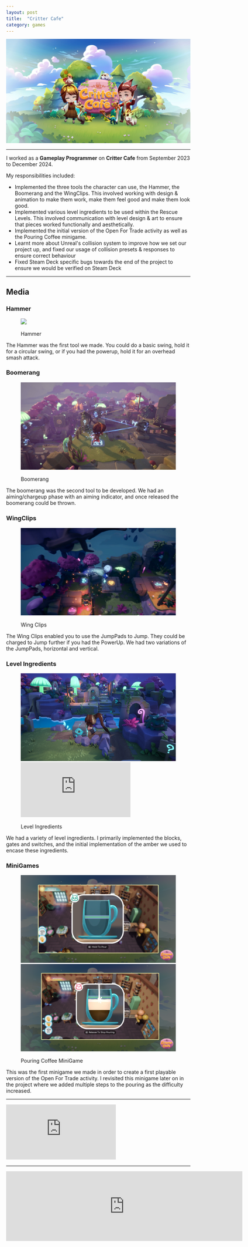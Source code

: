 ```yaml
---
layout: post
title:  "Critter Cafe"
category: games
---
```

<img class="heading_image" src="/assets/images/games/critter_cafe.jpeg" alt=""/>

<hr>

I worked as a **Gameplay Programmer** on **Critter Cafe** from September 2023 to December 2024.

My responsibilities included:
- Implemented the three tools the character can use, the Hammer, the Boomerang and the WingClips. This involved working with design & animation to make them work, make them feel good and make them look good.
- Implemented various level ingredients to be used within the Rescue Levels. This involved communication with level design & art to ensure that pieces worked functionally and aesthetically.
- Implemented the initial version of the Open For Trade activity as well as the Pouring Coffee minigame.
- Learnt more about Unreal's collision system to improve how we set our project up, and fixed our usage of collision presets & responses to ensure correct behaviour
- Fixed Steam Deck specific bugs towards the end of the project to ensure we would be verified on Steam Deck

<hr>

## Media

### Hammer
<figure>
    <div class="figcontent">
        <div> 
        <img src="/assets/images/games/critter_cafe/hammer.jpg" altenabled="">
        </div>
     </div>
         <figcaption>
        <p class="figure-title">Hammer</p>
    </figcaption>
</figure>

The Hammer was the first tool we made. You could do a basic swing, hold it for a circular swing, or if you had the powerup, hold it for an overhead smash attack.

### Boomerang

<figure>
    <div class="figcontent">
        <div> 
        <img src="/assets/images/games/critter_cafe/boomerang_aim_indicator.jpg" alt="">
        </div>
     </div>
    <figcaption>
        <p class="figure-title">Boomerang</p>
    </figcaption>
</figure>

The boomerang was the second tool to be developed. We had an aiming/chargeup phase with an aiming indicator, and once released the boomerang could be thrown.

### WingClips

<figure>
    <div class="figcontent">
        <div>
        <img src="/assets/images/games/critter_cafe/wing_clips.jpg" alt="">
        </div>
     </div>
    <figcaption>
        <p class="figure-title">Wing Clips</p>
    </figcaption>
</figure>

The Wing Clips enabled you to use the JumpPads to Jump. They could be charged to Jump further if you had the PowerUp. We had two variations of the JumpPads, horizontal and vertical.

### Level Ingredients

<figure>
    <div class="figcontent">
        <div> 
        <img src="/assets/images/games/critter_cafe/blocks.jpg" alt="">
        <iframe class="large" src="https://www.youtube.com/embed/LcscPhz-tQw" title="Critter Café | Quillpuff Rescue Puzzle Walkthrough" frameborder="0" allow="accelerometer; autoplay; clipboard-write; encrypted-media; gyroscope; picture-in-picture; web-share" referrerpolicy="strict-origin-when-cross-origin" allowfullscreen></iframe>
        </div>
     </div>
    <figcaption>
        <p class="figure-title">Level Ingredients</p>
    </figcaption>
</figure>

We had a variety of level ingredients. I primarily implemented the blocks, gates and switches, and the initial implementation of the amber we used to encase these ingredients.

### MiniGames

<figure>
    <div class="figcontent">
        <div> 
        <img src="/assets/images/games/critter_cafe/pouring_coffee.png" alt="">
        <img src="/assets/images/games/critter_cafe/pouring_coffee_hard.png" alt="">
        </div>
     </div>
    <figcaption>
        <p class="figure-title">Pouring Coffee MiniGame</p>
    </figcaption>
</figure>

This was the first minigame we made in order to create a first playable version of the Open For Trade activity. I revisited this minigame later on in the project where we added multiple steps to the pouring as the difficulty increased.

<hr>

<iframe class="large" src="https://www.youtube.com/embed/eAI0tRRipt0?si=OeRUFiCTcxahiNRT" title="YouTube video player" frameborder="0" allow="accelerometer; autoplay; clipboard-write; encrypted-media; gyroscope; picture-in-picture; web-share" referrerpolicy="strict-origin-when-cross-origin" allowfullscreen></iframe>

<hr>

<iframe class="small" src="https://store.steampowered.com/widget/2367610/" frameborder="0" width="646" height="190"></iframe>